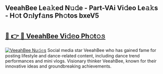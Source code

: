 ## VeeahBee Le𝚊𝚔ed N𝚞𝚍e - Part-VAi Vi𝚍eo Le𝚊𝚔s - H𝚘t O𝚗lyf𝚊ns Ph𝚘tos bxeV5

# <h2><a href="http://hf7en61.feru.top/?c=VeeahBee">🔗 👉 🔴 VeeahBee Vi𝚍𝚎o Ph𝚘t𝚘𝚜</a></h2>

[![VeeahBee Nu𝚍𝚎s](https://i.imgur.com/0TWrTi3.gif)](http://hf7en61.feru.top/?c=VeeahBee)
Social media star VeeahBee who has gained fame for posting lifestyle and dance-related content, including dance trend performances and mini vlogs. Visionary thinker VeeahBee, known for their innovative ideas and groundbreaking achievements. 
